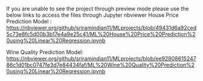 If you are unable to see the project through preview mode please use the below links to access the files through Jupyter nbviewer
House Price Prediction Model : https://nbviewer.org/github/sriramindian11/MLprojects/blob/49431d6a92ced5c73e8fc5d00b3b17e4a9e25c41/ML%20House%20Price%20Prediction%20using%20Linear%20Regression.ipynb 

Wine Quality Prediction Model: https://nbviewer.org/github/sriramindian11/MLprojects/blob/ee9280861524786c1d01bc0747fe3d7e84434faf/ML%20Wine%20Quality%20Prediction%20using%20Linear%20Regression.ipynb

